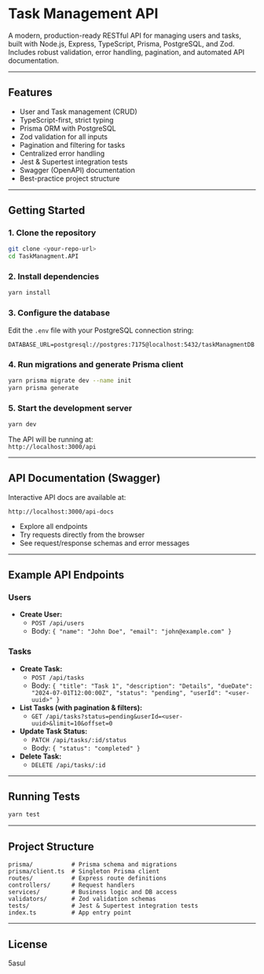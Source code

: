 # Task Management API

A modern, production-ready RESTful API for managing users and tasks, built with Node.js, Express, TypeScript, Prisma, PostgreSQL, and Zod. Includes robust validation, error handling, pagination, and automated API documentation.

---

## Features

- User and Task management (CRUD)
- TypeScript-first, strict typing
- Prisma ORM with PostgreSQL
- Zod validation for all inputs
- Pagination and filtering for tasks
- Centralized error handling
- Jest & Supertest integration tests
- Swagger (OpenAPI) documentation
- Best-practice project structure

---

## Getting Started

### 1. **Clone the repository**

```bash
git clone <your-repo-url>
cd TaskManagment.API
```

### 2. **Install dependencies**

```bash
yarn install
```

### 3. **Configure the database**

Edit the `.env` file with your PostgreSQL connection string:

```
DATABASE_URL=postgresql://postgres:7175@localhost:5432/taskManagmentDB
```

### 4. **Run migrations and generate Prisma client**

```bash
yarn prisma migrate dev --name init
yarn prisma generate
```

### 5. **Start the development server**

```bash
yarn dev
```

The API will be running at:  
`http://localhost:3000/api`

---

## API Documentation (Swagger)

Interactive API docs are available at:

```
http://localhost:3000/api-docs
```

- Explore all endpoints
- Try requests directly from the browser
- See request/response schemas and error messages

---

## Example API Endpoints

### **Users**

- **Create User:**
  - `POST /api/users`
  - Body: `{ "name": "John Doe", "email": "john@example.com" }`

### **Tasks**

- **Create Task:**
  - `POST /api/tasks`
  - Body: `{ "title": "Task 1", "description": "Details", "dueDate": "2024-07-01T12:00:00Z", "status": "pending", "userId": "<user-uuid>" }`
- **List Tasks (with pagination & filters):**
  - `GET /api/tasks?status=pending&userId=<user-uuid>&limit=10&offset=0`
- **Update Task Status:**
  - `PATCH /api/tasks/:id/status`
  - Body: `{ "status": "completed" }`
- **Delete Task:**
  - `DELETE /api/tasks/:id`

---

## Running Tests

```bash
yarn test
```

---

## Project Structure

```
prisma/           # Prisma schema and migrations
prisma/client.ts  # Singleton Prisma client
routes/           # Express route definitions
controllers/      # Request handlers
services/         # Business logic and DB access
validators/       # Zod validation schemas
tests/            # Jest & Supertest integration tests
index.ts          # App entry point
```

---

## License

5asul
